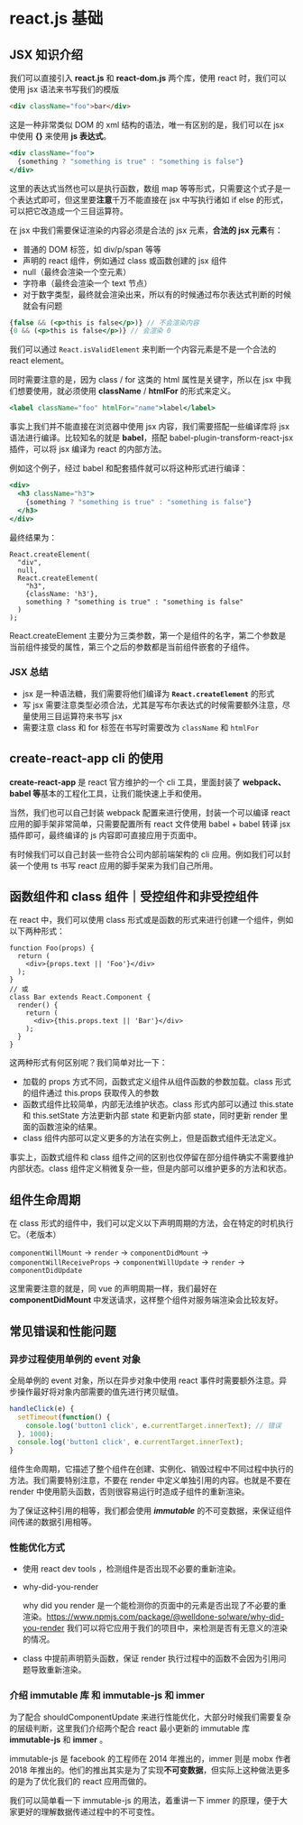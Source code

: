 # react.js 基础

## JSX 知识介绍

我们可以直接引⼊ **react.js** 和 **react-dom.js** 两个库，使⽤ react 时，我们可以使⽤ jsx 语法来书写我们的模版

```html
<div className="foo">bar</div>
```

这是⼀种⾮常类似 DOM 的 xml 结构的语法，唯⼀有区别的是，我们可以在 jsx 中使⽤ **{}** 来使⽤ **js 表达式**。

```jsx
<div className="foo">
  {something ? "something is true" : "something is false"}
</div>
```

这⾥的表达式当然也可以是执⾏函数，数组 map 等等形式，只需要这个式⼦是⼀个表达式即可，但这⾥要**注意**千万不能直接在 jsx 中写执⾏诸如 if else 的形式，可以把它改造成⼀个三⽬运算符。

在 jsx 中我们需要保证渲染的内容必须是合法的 jsx 元素，**合法的 jsx 元素**有：

* 普通的 DOM 标签，如 div/p/span 等等
* 声明的 react 组件，例如通过 class 或函数创建的 jsx 组件
* null（最终会渲染⼀个空元素）
* 字符串（最终会渲染⼀个 text 节点）
* 对于数字类型，最终就会渲染出来，所以有的时候通过布尔表达式判断的时候就会有问题

```jsx
{false && (<p>this is false</p>)} // 不会渲染内容
{0 && (<p>this is false</p>)} // 会渲染 0
```

我们可以通过 `React.isValidElement` 来判断⼀个内容元素是不是⼀个合法的 react element。

同时需要注意的是，因为 class / for 这类的 html 属性是关键字，所以在 jsx 中我们想要使⽤，就必须使⽤ **className** / **htmlFor** 的形式来定义。

```jsx
<label className="foo" htmlFor="name">label</label>
```

事实上我们并不能直接在浏览器中使⽤ jsx 内容，我们需要搭配⼀些编译库将 jsx 语法进⾏编译。⽐较知名的就是 **babel**，搭配 babel-plugin-transform-react-jsx 插件，可以将 jsx 编译为 react 的内部⽅法。

例如这个例⼦，经过 babel 和配套插件就可以将这种形式进⾏编译：

```jsx
<div>
  <h3 className="h3">
    {something ? "something is true" : "something is false"}
  </h3>
</div>
```

最终结果为：

```react
React.createElement(
  "div",
  null,
  React.createElement(
    "h3",
    {className: 'h3'},
    something ? "something is true" : "something is false"
  )
);
```

React.createElement 主要分为三类参数，第⼀个是组件的名字，第⼆个参数是当前组件接受的属性，第三个之后的参数都是当前组件嵌套的⼦组件。

### JSX 总结

* jsx 是⼀种语法糖，我们需要将他们编译为 **`React.createElement`** 的形式
* 写 jsx 需要注意类型必须合法，尤其是写布尔表达式的时候需要额外注意，尽量使⽤三⽬运算符来书写 jsx
* 需要注意 class 和 for 标签在书写时需要改为 `className` 和 `htmlFor`

## create-react-app cli 的使用

**create-react-app** 是 react 官⽅维护的⼀个 cli ⼯具，⾥⾯封装了 **webpack、babel 等**基本的⼯程化⼯具，让我们能快速上⼿和使⽤。

当然，我们也可以⾃⼰封装 webpack 配置来进⾏使⽤，封装⼀个可以编译 react 应⽤的脚⼿架⾮常简单，只需要配置所有 react ⽂件使⽤ babel + babel 转译 jsx 插件即可，最终编译的 js 内容即可直接应⽤于⻚⾯中。

有时候我们可以⾃⼰封装⼀些符合公司内部前端架构的 cli 应⽤。例如我们可以封装⼀个使⽤ ts 书写 react 应⽤的脚⼿架来为我们⾃⼰所⽤。

## 函数组件和 class 组件｜受控组件和非受控组件

在 react 中，我们可以使⽤ class 形式或是函数的形式来进⾏创建⼀个组件，例如以下两种形式：

```react
function Foo(props) {
  return (
    <div>{props.text || 'Foo'}</div>
  );
}
// 或
class Bar extends React.Component {
  render() {
    return (
      <div>{this.props.text || 'Bar'}</div>
    );
  }
}
```

这两种形式有何区别呢？我们简单对⽐⼀下：

* 加载的 props ⽅式不同，函数式定义组件从组件函数的参数加载。class 形式的组件通过 this.props 获取传⼊的参数
* 函数式组件⽐较简单，内部⽆法维护状态。class 形式内部可以通过 this.state 和 this.setState ⽅法更新内部 state 和更新内部 state，同时更新 render ⾥⾯的函数渲染的结果。
* class 组件内部可以定义更多的⽅法在实例上，但是函数式组件⽆法定义。

事实上，函数式组件和 class 组件之间的区别也仅停留在部分组件确实不需要维护内部状态。class 组件定义稍微复杂⼀些，但是内部可以维护更多的⽅法和状态。

## 组件生命周期

在 class 形式的组件中，我们可以定义以下声明周期的⽅法，会在特定的时机执⾏它。（⽼版本）

`componentWillMount` -> `render` -> `componentDidMount` -> `componentWillReceiveProps` -> `componentWillUpdate` -> `render` -> `componentDidUpdate`

这⾥需要注意的就是，同 vue 的声明周期⼀样，我们最好在 **componentDidMount** 中发送请求，这样整个组件对服务端渲染会⽐较友好。

## 常见错误和性能问题

### 异步过程使用单例的 event 对象

全局单例的 event 对象，所以在异步对象中使⽤ react 事件时需要额外注意。异步操作最好将对象内部需要的值先进⾏拷⻉赋值。

```js
handleClick(e) {
  setTimeout(function() {
    console.log('button1 click', e.currentTarget.innerText); // 错误
  }, 1000);
  console.log('button1 click', e.currentTarget.innerText);
}
```

组件⽣命周期，它描述了整个组件在创建、实例化、销毁过程中不同过程中执⾏的⽅法。我们需要特别注意，不要在 render 中定义单独引⽤的内容。也就是不要在 render 中使⽤箭头函数，否则很容易运⾏时造成⼦组件的重新渲染。

为了保证这种引⽤的相等，我们都会使⽤ ***immutable*** 的不可变数据，来保证组件间传递的数据引⽤相等。

### 性能优化方式

* 使⽤ react dev tools ，检测组件是否出现不必要的重新渲染。

* why-did-you-render

  why did you render 是⼀个能检测你的⻚⾯中的元素是否出现了不必要的重渲染。https://www.npmjs.com/package/@welldone-so!ware/why-did-you-render 我们可以将它应⽤于我们的项⽬中，来检测是否有⽆意义的渲染的情况。

* class 中提前声明箭头函数，保证 render 执⾏过程中的函数不会因为引⽤问题导致重新渲染。

### 介绍 immutable 库 和 immutable-js 和 immer

为了配合 shouldComponentUpdate 来进⾏性能优化，⼤部分时候我们需要复杂的层级判断，这⾥我们介绍两个配合 react 最⼩更新的 immutable 库 **immutable-js** 和 **immer** 。

immutable-js 是 facebook 的⼯程师在 2014 年推出的，immer 则是 mobx 作者 2018 年推出的。他们的推出其实是为了实现**不可变数据**，但实际上这种做法更多的是为了优化我们的 react 应⽤⽽做的。

我们可以简单看⼀下 immutable-js 的⽤法，着重讲⼀下 immer 的原理，便于⼤家更好的理解数据传递过程中的不可变性。
